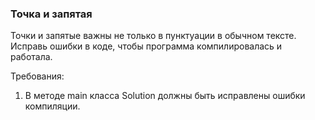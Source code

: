 
### Точка и запятая

Точки и запятые важны не только в пунктуации в обычном тексте. Исправь ошибки в коде, чтобы программа компилировалась и работала.


Требования:
1.	В методе main класса Solution должны быть исправлены ошибки компиляции.


